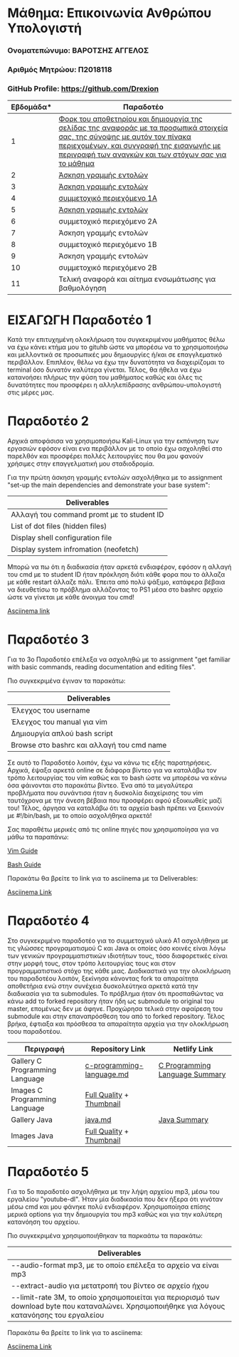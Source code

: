 # Μάθημα: Επικοινωνία Ανθρώπου Υπολογιστή 

### Ονοματεπώνυμο: ΒΑΡΟΤΣΗΣ ΑΓΓΕΛΟΣ
### Αριθμός Μητρώου: Π2018118
### GitHub Profile: https://github.com/Drexion

| Εβδομάδα* | Παραδοτέο |
| --- | --- |
| 1 | [Φορκ του αποθετηρίου και δημιουργία της σελίδας της αναφοράς με τα προσωπικά στοιχεία σας, της σύνοψης με αυτόν τον πίνακα περιεχομένων, και συγγραφή της εισαγωγής με περιγραφή των αναγκών και των στόχων σας για το μάθημα](#εισαγωγη-παραδοτέο-1) |
| 2 | [Άσκηση γραμμής εντολών](#παραδοτέο-2)|
| 3 | [Άσκηση γραμμής εντολών](#παραδοτέο-3)|
| 4 | [συμμετοχικό περιεχόμενο 1A](#παραδοτέο-4)|
| 5 | [Άσκηση γραμμής εντολών](#παραδοτέο-5)|
| 6 | συμμετοχικό περιεχόμενο 2A|
| 7 | Άσκηση γραμμής εντολών|
| 8 | συμμετοχικό περιεχόμενο 1B|
| 9 | Άσκηση γραμμής εντολών|
| 10 | συμμετοχικό περιεχόμενο 2B|
| 11 | Τελική αναφορά και αίτημα ενσωμάτωσης για βαθμολόγηση|

# ΕΙΣΑΓΩΓΗ Παραδοτέο 1

Κατά την επιτυχημένη ολοκλήρωση του συγκεκριμένου μαθήματος θέλω να έχω κάνει κτήμα μου το gituhb ώστε να μπορέσω να το χρησιμοποιήσω και μελλοντικά σε προσωπικές μου δημιουργίες ή/και σε επαγγλεματικό περιβάλλον. Επιπλέον, θέλω να έχω την δυνατότητα να διαχειρίζομαι το terminal όσο δυνατόν καλύτερα γίνεται. Τέλος, θα ήθελα να έχω κατανοήσει πλήρως την φύση του μαθήματος καθώς και όλες τις δυνατότητες που προσφέρει η αλληλεπίδρασης ανθρώπου-υπολογιστή στις μέρες μας.

# Παραδοτέο 2


Αρχικά αποφάσισα να χρησιμοποιήσω Kali-Linux για την εκπόνηση των εργασιών εφόσον είναι ενα περιβάλλον με το οποίο έχω ασχοληθεί στο παρελθόν και προσφέρει πολλές λειτουργίες που θα μου φανούν χρήσιμες στην επαγγελματική μου σταδιοδρομία.

Για την πρώτη άσκηση γραμμής εντολών ασχολήθηκα με το assignment "set-up the main dependencies and demonstrate your base system":

|Deliverables|
|---|
|Αλλαγή του command promt με το student ID|
|List of dot files (hidden files)|
|Display shell configuration file|
|Display system infromation (neofetch)|

Μπορώ να πω ότι η διαδικασία ήταν αρκετά ενδιαφέρον, εφόσον η αλλαγή του cmd με το student ID ήταν πρόκληση διότι κάθε φορα που το άλλαζα με κάθε restart άλλαζε πάλι. Έπειτα από πολύ ψάξιμο, κατάφερα βέβαια να διευθετίσω το πρόβλημα αλλάζοντας το PS1 μέσα στο bashrc αρχείο ώστε να γίνεται με κάθε άνοιγμα του cmd!

[Asciinema link](https://asciinema.org/a/Kue2LvhWU4qxy1tLoqHoRMHs2)

# Παραδοτέο 3
Για το 3ο Παραδοτέο επέλεξα να ασχοληθώ με το assignment "get familiar with basic commands, reading documentation and editing files".

Πιο συγκεκριμένα έγιναν τα παρακάτω:

|Deliverables|
|---|
|Έλεγχος του username|
|Έλεγχος του manual για vim|
|Δημιουργία απλού bash script|
|Browse στο bashrc και αλλαγή του cmd name|

Σε αυτό το Παραδοτέο λοιπόν, έχω να κάνω τις εξής παρατηρήσεις. Αρχικά, έψαξα αρκετά online σε διάφορα βίντεο για να καταλάβω τον τρόπο λειτουργίας του vim καθώς και το bash ώστε να μπορέσω να κάνω όσα φάινονται στο παρακάτω βίντεο. Ένα από τα μεγαλύτερα προβλήματα που συνάντισα ήταν η δυσκολία διαχείρισης του vim ταυτόχρονα με την άνεση βέβαια που προσφέρει αφού εξοικιωθείς μαζί του! Τέλος, άργησα να καταλάβω ότι τα αρχεία bash πρέπει να ξεκινούν με #!/bin/bash, με το οποίο ασχολήθηκα αρκετά!

Σας παραθέτω μερικές από τις online πηγές που χρησιμοποίησα για να μάθω τα παραπάνω:

[Vim Guide](https://www.youtube.com/watch?v=ggSyF1SVFr4)

[Bash Guide](https://www.youtube.com/watch?v=Zl7npywCB84)

Παρακάτω θα βρείτε το link για το asciinema με τα Deliverables:

[Asciinema Link](https://asciinema.org/a/FVYNiTMcZPy0ntIvW4YKY8Zr2)

# Παραδοτέο 4

Στο συγκεκριμένο παραδοτέο για το συμμετοχικό υλικό Α1 ασχολήθηκα με τις γλώσσες προγραματισμού C και Java οι οποίες όσο κοινές είναι λόγω των γενικών προγραμματιστικών ιδιοτήτων τους, τόσο διαφορετικές είναι στην μορφή τους, στον τρόπο λειτουργίας τους και στον προγραμματιστικό στόχο της κάθε μιας. Διαδικαστικά για την ολοκλήρωση του παραδοτέου λοιπόν, ξεκίνησα κάνοντας fork τα απαραίτητα αποθετήρια ενώ στην συνέχεια δυσκολεύτηκα αρκετά κατά την διαδικασία για τα submodules. Το πρόβλημα ήταν ότι προσπαθώντας να κάνω add το forked repository ήταν ήδη ως submodule το original του master, επομένως δεν με άφηνε. Προχώρησα τελικά στην αφαίρεση του submodule και στην επαναπρόσθεση του από το forked repository. Τέλος βρήκα, έφτιαξα και πρόσθεσα τα απαραίτητα αρχεία για την ολοκλήρωση τοου παραδοτέου.

| Περιγραφή | Repository Link | Netlify Link |
| --- | --- | --- |
| Gallery C Programming Language | [c-programming-language.md](https://github.com/Drexion/_gallery/blob/master/c-programming-language.md) | [C Programming Language Summary](https://p2018118-pibook.netlify.app/gallery/c-programming-language/) |
| Images C Programming Language | [Full Quality](https://github.com/Drexion/images/blob/master/c-programming-language.png) + [Thumbnail](https://github.com/Drexion/images/blob/master/c-programming-language-thumb.png) |
| Gallery Java | [java.md](https://github.com/Drexion/_gallery/blob/master/java.md) | [Java Summary](https://p2018118-pibook.netlify.app/gallery/java/) |
| Images Java | [Full Quality](https://github.com/Drexion/images/blob/master/java.png) + [Thumbnail](https://github.com/Drexion/images/blob/master/java-thumb.png) |

# Παραδοτέο 5

Για το 5ο παραδοτέο ασχολήθηκα με την λήψη αρχείου mp3, μέσω του εργαλείου "youtube-dl". Ήταν μία διαδικασία που δεν ήξερα ότι γινόταν μέσω cmd και μου φάνηκε πολύ ενδιαφέρον. Χρησιμοποίησα επίσης μερικά options για την δημιουργία του mp3 καθώς και για την καλύτερη κατανόηση του αρχείου.

Πιο συγκεκριμένα χρησιμοποιήθηκαν τα παρκαάτω τα παρακάτω: 

|Deliverables|
|---|
|--audio-format mp3, με το οποίο επέλεξα το αρχείο να είναι mp3|
|--extract-audio για μετατροπή του βίντεο σε αρχείο ήχου|
|--limit-rate 3M, το οποίο χρησιμοποιείται για περιορισμό των download byte που καταναλώνει. Χρησιμοποιήθηκε για λόγους κατανόησης του εργαλείου|

Παρακάτω θα βρείτε το link για το asciinema:

[Asciinema Link](https://asciinema.org/a/cbZexrkng4MGY0KxnLgoBkErS)
